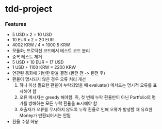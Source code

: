 # tdd-project

### Features
  - 5 USD x 2 = 10 USD
  - 10 EUR x 2 = 20 EUR
  - 4002 KRW / 4 = 1000.5 KRW
  - 모듈화; 프로덕션 코드에서 테스트 코드 분리
  - 중복 테스트 제거
  - 5 USD + 10 EUR = 17 USD
  - 1 USD + 1100 KRW = 2200 KRW
  - 연관된 통화에 기반한 환율 결정 (환전 전 -> 환전 후)
  - 환율이 명시되지 않은 경우 오류 처리 개선
    1. 하나 이상 필요한 환율이 누락되었을 때 evaluate() 메서드는 명시적 오류를 표시해야 함
    2. 오류 메시지는 greedy 해야함. 즉, 첫 번째 누락 환율만이 아닌 Portfolio의 평가를 방해하는 모든 누락 환율을 표시해야 함
    3. 호출자가 오류를 무시하지 않도록 누락 환율로 인해 오류가 발생할 때 유효한 Money가 반환되어서는 안됨
  - 환율 수정 허용